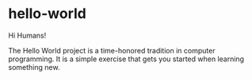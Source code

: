 # hello-world

Hi Humans!

The Hello World project is a time-honored tradition in computer programming. It is a simple exercise that gets you started when learning something new. 
